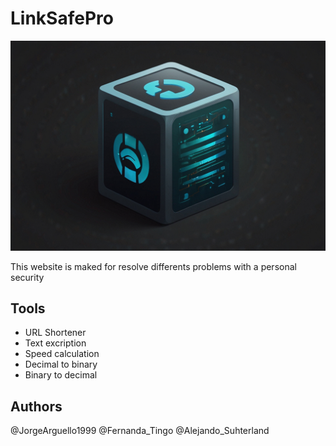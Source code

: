 # LinkSafePro

![Banner](logo.jpg)

This website is maked for resolve differents problems with a personal security 

## Tools
- URL Shortener 
- Text excription
- Speed calculation
- Decimal to binary
- Binary to decimal 

## Authors 
@JorgeArguello1999
@Fernanda_Tingo
@Alejando_Suhterland
